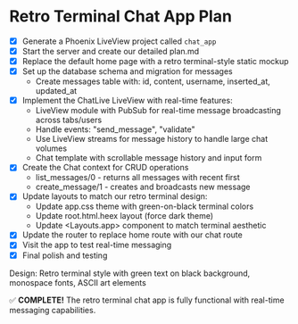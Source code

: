# Retro Terminal Chat App Plan

- [x] Generate a Phoenix LiveView project called `chat_app`
- [x] Start the server and create our detailed plan.md
- [x] Replace the default home page with a retro terminal-style static mockup
- [x] Set up the database schema and migration for messages
  - Create messages table with: id, content, username, inserted_at, updated_at
- [x] Implement the ChatLive LiveView with real-time features:
  - LiveView module with PubSub for real-time message broadcasting across tabs/users
  - Handle events: "send_message", "validate"
  - Use LiveView streams for message history to handle large chat volumes
  - Chat template with scrollable message history and input form
- [x] Create the Chat context for CRUD operations
  - list_messages/0 - returns all messages with recent first
  - create_message/1 - creates and broadcasts new message
- [x] Update layouts to match our retro terminal design:
  - Update app.css theme with green-on-black terminal colors
  - Update root.html.heex layout (force dark theme)
  - Update <Layouts.app> component to match terminal aesthetic
- [x] Update the router to replace home route with our chat route
- [x] Visit the app to test real-time messaging
- [x] Final polish and testing

Design: Retro terminal style with green text on black background, monospace fonts, ASCII art elements

✅ **COMPLETE!** The retro terminal chat app is fully functional with real-time messaging capabilities.
